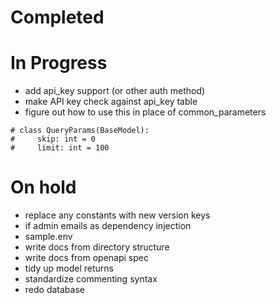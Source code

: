 # Completed

# In Progress
- add api_key support (or other auth method)
- make API key check against api_key table
- figure out how to use this in place of common_parameters
```
# class QueryParams(BaseModel):
#     skip: int = 0
#     limit: int = 100
```

# On hold
- replace any constants with new version keys
- if admin emails as dependency injection
- sample.env
- write docs from directory structure
- write docs from openapi spec
- tidy up model returns
- standardize commenting syntax
- redo database